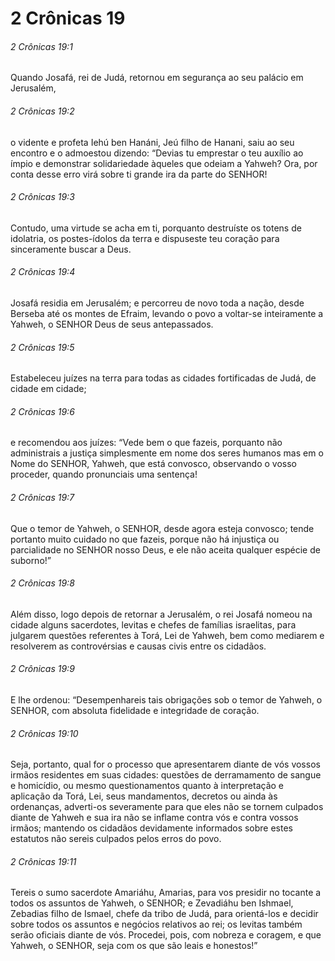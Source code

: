 # 2 Crônicas 19

###### 2 Crônicas 19:1

Quando Josafá, rei de Judá, retornou em segurança ao seu palácio em Jerusalém,

###### 2 Crônicas 19:2

o vidente e profeta Iehú ben Hanáni, Jeú filho de Hanani, saiu ao seu encontro e o admoestou dizendo: “Devias tu emprestar o teu auxílio ao ímpio e demonstrar solidariedade àqueles que odeiam a Yahweh? Ora, por conta desse erro virá sobre ti grande ira da parte do SENHOR!

###### 2 Crônicas 19:3

Contudo, uma virtude se acha em ti, porquanto destruíste os totens de idolatria, os postes-ídolos da terra e dispuseste teu coração para sinceramente buscar a Deus.

###### 2 Crônicas 19:4

Josafá residia em Jerusalém; e percorreu de novo toda a nação, desde Berseba até os montes de Efraim, levando o povo a voltar-se inteiramente a Yahweh, o SENHOR Deus de seus antepassados.

###### 2 Crônicas 19:5

Estabeleceu juízes na terra para todas as cidades fortificadas de Judá, de cidade em cidade;

###### 2 Crônicas 19:6

e recomendou aos juízes: “Vede bem o que fazeis, porquanto não administrais a justiça simplesmente em nome dos seres humanos mas em o Nome do SENHOR, Yahweh, que está convosco, observando o vosso proceder, quando pronunciais uma sentença!

###### 2 Crônicas 19:7

Que o temor de Yahweh, o SENHOR, desde agora esteja convosco; tende portanto muito cuidado no que fazeis, porque não há injustiça ou parcialidade no SENHOR nosso Deus, e ele não aceita qualquer espécie de suborno!”

###### 2 Crônicas 19:8

Além disso, logo depois de retornar a Jerusalém, o rei Josafá nomeou na cidade alguns sacerdotes, levitas e chefes de famílias israelitas, para julgarem questões referentes à Torá, Lei de Yahweh, bem como mediarem e resolverem as controvérsias e causas civis entre os cidadãos.

###### 2 Crônicas 19:9

E lhe ordenou: “Desempenhareis tais obrigações sob o temor de Yahweh, o SENHOR, com absoluta fidelidade e integridade de coração.

###### 2 Crônicas 19:10

Seja, portanto, qual for o processo que apresentarem diante de vós vossos irmãos residentes em suas cidades: questões de derramamento de sangue e homicídio, ou mesmo questionamentos quanto à interpretação e aplicação da Torá, Lei, seus mandamentos, decretos ou ainda às ordenanças, adverti-os severamente para que eles não se tornem culpados diante de Yahweh e sua ira não se inflame contra vós e contra vossos irmãos; mantendo os cidadãos devidamente informados sobre estes estatutos não sereis culpados pelos erros do povo.

###### 2 Crônicas 19:11

Tereis o sumo sacerdote Amariáhu, Amarias, para vos presidir no tocante a todos os assuntos de Yahweh, o SENHOR; e Zevadiáhu ben Ishmael, Zebadias filho de Ismael, chefe da tribo de Judá, para orientá-los e decidir sobre todos os assuntos e negócios relativos ao rei; os levitas também serão oficiais diante de vós. Procedei, pois, com nobreza e coragem, e que Yahweh, o SENHOR, seja com os que são leais e honestos!”

